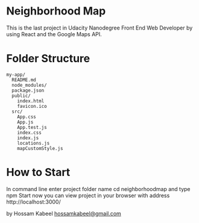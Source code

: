 # Neighborhood Map
This is the last project in Udacity Nanodegree Front End Web Developer by using React and the Google Maps API.


# Folder Structure

```
my-app/
  README.md
  node_modules/
  package.json
  public/
    index.html
    favicon.ico
  src/
    App.css
    App.js
    App.test.js
    index.css
    index.js
    locations.js
    mapCustomStyle.js
```

# How to Start

In command line enter project folder name
cd neighborhoodmap
and type
npm Start
now you can view project in your browser with address
http://localhost:3000/


by Hossam Kabeel
hossamkabeel@gmail.com
